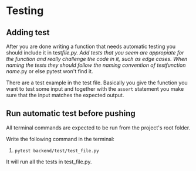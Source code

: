 # Testing

## Adding test

After you are done writing a function that needs automatic testing you should include it in test*file.py. Add tests that you seem are appropiate for the function and really challenge the code in it, such as edge cases. When naming the tests they should follow the naming convention of test*_function name_.py or else pytest won't find it.

There are a test example in the test file. Basically you give the function you want to test some input and together with the `assert` statement you make sure that the input matches the expected output.

## Run automatic test before pushing

All terminal commands are expected to be run from the project's root folder.

Write the following command in the terminal:

1. `pytest backend/test/test_file.py`

It will run all the tests in test_file.py.
